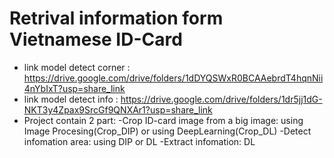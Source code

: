 # Retrival information form Vietnamese ID-Card
- link model detect corner : https://drive.google.com/drive/folders/1dDYQSWxR0BCAAebrdT4hqnNii4nYbIxT?usp=share_link
- link model detect info : https://drive.google.com/drive/folders/1dr5jj1dG-NKT3y4Zpax9SrcGf9QNXAr1?usp=share_link
- Project contain 2 part:
  -Crop ID-card image from a big image: using Image Procesing(Crop_DIP) or using DeepLearning(Crop_DL)
  -Detect infomation area: using DIP or DL
  -Extract infomation: DL
